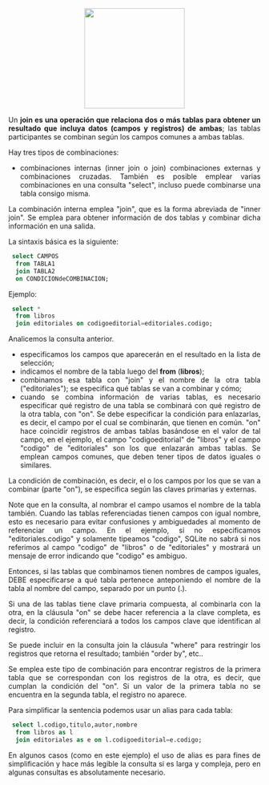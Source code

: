 <div align="justify">

<div align="center">
<img src="https://www.comunidadbaratz.com/wp-content/uploads/Sabes-cuales-son-los-libros-mas-vendidos-de-2017-a-traves-de-Internet-en-Espana.jpg" width="200px"/>
</div>

Un __join es una operación que relaciona dos o más tablas para obtener un resultado que incluya datos (campos y registros) de ambas__; las tablas participantes se combinan según los campos comunes a ambas tablas.

Hay tres tipos de combinaciones:

- combinaciones internas (inner join o join)
combinaciones externas y
combinaciones cruzadas.
También es posible emplear varias combinaciones en una consulta "select", incluso puede combinarse una tabla consigo misma.

La combinación interna emplea "join", que es la forma abreviada de "inner join". Se emplea para obtener información de dos tablas y combinar dicha información en una salida.

La sintaxis básica es la siguiente:
```sql
 select CAMPOS
  from TABLA1
  join TABLA2
  on CONDICIONdeCOMBINACION;
```  
Ejemplo:
```sql
 select * 
  from libros
  join editoriales on codigoeditorial=editoriales.codigo;
```  
Analicemos la consulta anterior.
- especificamos los campos que aparecerán en el resultado en la lista de selección;
- indicamos el nombre de la tabla luego del __from__ (__libros__);
- combinamos esa tabla con "join" y el nombre de la otra tabla ("editoriales"); se especifica qué tablas se van a combinar y cómo;
- cuando se combina información de varias tablas, es necesario especificar qué registro de una tabla se combinará con qué registro de la otra tabla, con "on". Se debe especificar la condición para enlazarlas, es decir, el campo por el cual se combinarán, que tienen en común.
"on" hace coincidir registros de ambas tablas basándose en el valor de tal campo, en el ejemplo, el campo "codigoeditorial" de "libros" y el campo "codigo" de "editoriales" son los que enlazarán ambas tablas. Se emplean campos comunes, que deben tener tipos de datos iguales o similares.

La condición de combinación, es decir, el o los campos por los que se van a combinar (parte "on"), se especifica según las claves primarias y externas.

Note que en la consulta, al nombrar el campo usamos el nombre de la tabla también. Cuando las tablas referenciadas tienen campos con igual nombre, esto es necesario para evitar confusiones y ambiguedades al momento de referenciar un campo. En el ejemplo, si no especificamos "editoriales.codigo" y solamente tipeamos "codigo", SQLite no sabrá si nos referimos al campo "codigo" de "libros" o de "editoriales" y mostrará un mensaje de error indicando que "codigo" es ambiguo.

Entonces, si las tablas que combinamos tienen nombres de campos iguales, DEBE especificarse a qué tabla pertenece anteponiendo el nombre de la tabla al nombre del campo, separado por un punto (.).

Si una de las tablas tiene clave primaria compuesta, al combinarla con la otra, en la cláusula "on" se debe hacer referencia a la clave completa, es decir, la condición referenciará a todos los campos clave que identifican al registro.

Se puede incluir en la consulta join la cláusula "where" para restringir los registros que retorna el resultado; también "order by", etc..

Se emplea este tipo de combinación para encontrar registros de la primera tabla que se correspondan con los registros de la otra, es decir, que cumplan la condición del "on". Si un valor de la primera tabla no se encuentra en la segunda tabla, el registro no aparece.

Para simplificar la sentencia podemos usar un alias para cada tabla:
```sql
 select l.codigo,titulo,autor,nombre
  from libros as l
  join editoriales as e on l.codigoeditorial=e.codigo;
```  
En algunos casos (como en este ejemplo) el uso de alias es para fines de simplificación y hace más legible la consulta si es larga y compleja, pero en algunas consultas es absolutamente necesario.

</div>